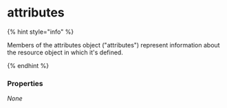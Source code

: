 
# attributes

{% hint style="info" %}

Members of the attributes object ("attributes") represent information about the resource object in which it's defined.

{% endhint %}

### Properties

*None*
